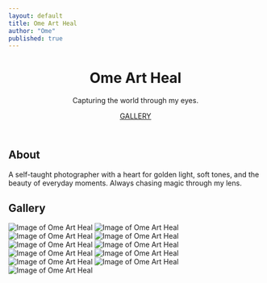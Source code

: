 ```yaml
---
layout: default
title: Ome Art Heal
author: "Ome"
published: true
---
```


<header>
<div class="container">
<h1>Ome Art Heal</h1>
<p>Capturing the world through my eyes.</p>
<a href="#gallery">GALLERY</a>
</div>
</header>
<section class="about">
<div class="container">
<h2>About</h2>
<p>A self-taught photographer with a heart for golden light, soft tones, and the beauty of everyday moments. Always chasing magic through my lens.</p>
</div>
</section>
<section id="gallery" class="gallery">
<div class="container">
<h2>Gallery</h2>
<div class="grid">
<img src="" alt="Image of Ome Art Heal" loading="lazy" decoding="async" class="image">
<img src="" alt="Image of Ome Art Heal" loading="lazy" decoding="async" class="image">
<img src="" alt="Image of Ome Art Heal" loading="lazy" decoding="async" class="image">
<img src="" alt="Image of Ome Art Heal" loading="lazy" decoding="async" class="image">
<img src="" alt="Image of Ome Art Heal" loading="lazy" decoding="async" class="image">
<img src="" alt="Image of Ome Art Heal" loading="lazy" decoding="async" class="image">
<img src="" alt="Image of Ome Art Heal" loading="lazy" decoding="async" class="image">
<img src="" alt="Image of Ome Art Heal" loading="lazy" decoding="async" class="image">
<img src="" alt="Image of Ome Art Heal" loading="lazy" decoding="async" class="image">
<img src="" alt="Image of Ome Art Heal" loading="lazy" decoding="async" class="image">
<img src="" alt="Image of Ome Art Heal" loading="lazy" decoding="async" class="image">
</div>
</div>
</section>
